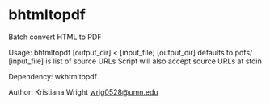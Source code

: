 # bhtmltopdf
Batch convert HTML to PDF

Usage: bhtmltopdf [output_dir] < [input_file]
  [output_dir] defaults to pdfs/
  [input_file] is list of source URLs
  Script will also accept source URLs at stdin

Dependency: wkhtmltopdf

Author: Kristiana Wright <wrig0528@umn.edu>
